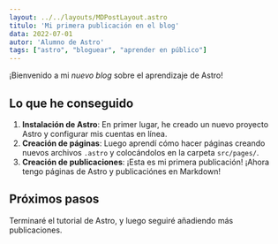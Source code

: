 ```yaml
---
layout: ../../layouts/MDPostLayout.astro
titulo: 'Mi primera publicación en el blog'
data: 2022-07-01 
autor: 'Alumno de Astro' 
tags: ["astro", "bloguear", "aprender en público"]
---
```

 
¡Bienvenido a mi _nuevo blog_ sobre el aprendizaje de Astro!  

## Lo que he conseguido

1. **Instalación de Astro**: En primer lugar, he creado un nuevo proyecto Astro y configurar mis cuentas en línea.
2. **Creación de páginas**: Luego aprendí cómo hacer páginas creando nuevos archivos `.astro` y colocándolos en la carpeta `src/pages/`.
3. **Creación de publicaciones**: ¡Esta es mi primera publicación! ¡Ahora tengo páginas de Astro y publicaciónes en Markdown!
## Próximos pasos
Terminaré el tutorial de Astro, y luego seguiré añadiendo más publicaciones.  